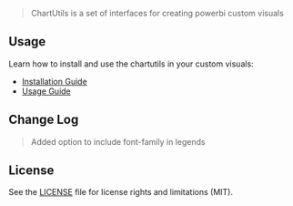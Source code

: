 > ChartUtils is a set of interfaces for creating powerbi custom visuals

## Usage
Learn how to install and use the chartutils in your custom visuals:
* [Installation Guide](./docs/usage/installation-guide.md)
* [Usage Guide](./docs/usage/usage-guide.md)

## Change Log
> Added option to include font-family in legends

## License
See the [LICENSE](./LICENSE) file for license rights and limitations (MIT).
